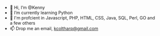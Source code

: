- 👋 Hi, I’m @Kenny
- 🌱 I’m currently learning Python
- 💞️ I'm profcient in Javascript, PHP, HTML, CSS, Java, SQL, Perl, GO and a few others
- 📫 Drop me an email, kcoltharp@gmail.com

<!---
Kenny-W-C/Kenny-W-C is a ✨ special ✨ repository because its `README.md` (this file) appears on your GitHub profile.
You can click the Preview link to take a look at your changes.
--->
